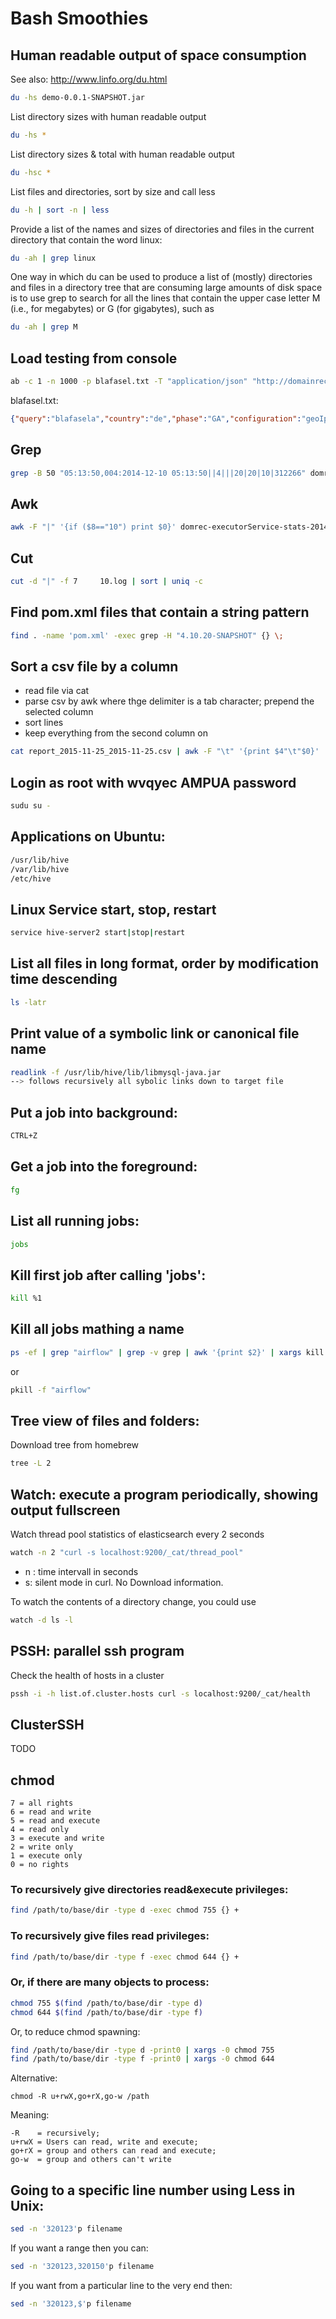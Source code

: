 # Bash Smoothies

## Human readable output of space consumption

See also: http://www.linfo.org/du.html

```sh
du -hs demo-0.0.1-SNAPSHOT.jar
```

List directory sizes with human readable output

```sh
du -hs *
```

List directory sizes & total with human readable output

```sh
du -hsc *
```

List files and directories, sort by size and call less

```sh
du -h | sort -n | less
```

Provide a list of the names and sizes of directories and files in the current directory that contain the word linux: 

```sh
du -ah | grep linux
```

One way in which du can be used to produce a list of (mostly) directories and files in a directory tree that are consuming large amounts of disk space is to use grep to search for all the lines that contain the upper case letter M (i.e., for megabytes) or G (for gigabytes), such as

```sh
du -ah | grep M
```

## Load testing from console

```sh
ab -c 1 -n 1000 -p blafasel.txt -T "application/json" "http://domainrecommendation-service-server.domrec-wsdplt268.pearl1.websales.united.domain:9090/domrec/domain/recommendation"
```

blafasel.txt:

```json
{"query":"blafasela","country":"de","phase":"GA","configuration":"geoIpTldVariation","type":[""],"onlyTld":null,"order":"relevance","optional":{"GEO_IP":["74.125.18.150"],"CUSTOMER_NUMBER":[""],"ZIP_CODE":[""]},"pageSize":"5","pageOffset":"0"}
```

## Grep

```sh
grep -B 50 "05:13:50,004:2014-12-10 05:13:50||4|||20|20|10|312266" domrec-executorService-stats-2014-12-10.log
```

## Awk
```sh
awk -F "|" '{if ($8=="10") print $0}' domrec-executorService-stats-2014-12-10.log
```

## Cut
```sh
cut -d "|" -f 7 	10.log | sort | uniq -c
```

## Find pom.xml files that contain a string pattern
```sh
find . -name 'pom.xml' -exec grep -H "4.10.20-SNAPSHOT" {} \;
```


## Sort a csv file by a column

* read file via cat
* parse csv by awk where thge delimiter is a tab character; prepend the selected column
* sort lines
* keep everything from the second column on

```sh
cat report_2015-11-25_2015-11-25.csv | awk -F "\t" '{print $4"\t"$0}' | sort | cut -f 2- > report_2015-11-26_2015-11-26.csv.sorted
```

## Login as root with wvqyec AMPUA password
```sh
sudu su -
```

## Applications on Ubuntu:
```sh
/usr/lib/hive
/var/lib/hive
/etc/hive	
```

## Linux Service start, stop, restart
```sh
service hive-server2 start|stop|restart
```

## List all files in long format, order by modification time descending
```sh
ls -latr
```

## Print value of a symbolic link or canonical file name
```sh
readlink -f /usr/lib/hive/lib/libmysql-java.jar
--> follows recursively all sybolic links down to target file
```


## Put a job into background:
```sh
CTRL+Z
```

## Get a job into the foreground:
```sh
fg
```

## List all running jobs:
```sh
jobs
```

## Kill first job after calling 'jobs':
```sh
kill %1 
```

## Kill all jobs mathing a name
```sh
ps -ef | grep "airflow" | grep -v grep | awk '{print $2}' | xargs kill -9
```
or
  
```sh  
pkill -f "airflow"
```

## Tree view of files and folders:
Download tree from homebrew
```sh
tree -L 2
```

## Watch: execute a program periodically, showing output fullscreen
Watch thread pool statistics of elasticsearch every 2 seconds

```sh
watch -n 2 "curl -s localhost:9200/_cat/thread_pool"
```

* n : time intervall in seconds
* s: silent mode in curl. No Download information.
	 
To watch the contents of a directory change, you could use

```sh
watch -d ls -l
```

## PSSH: parallel ssh program
Check the health of hosts in a cluster

```sh
pssh -i -h list.of.cluster.hosts curl -s localhost:9200/_cat/health
```

## ClusterSSH

TODO

## chmod

    7 = all rights
    6 = read and write
    5 = read and execute
    4 = read only
    3 = execute and write
    2 = write only
    1 = execute only
    0 = no rights


### To recursively give directories read&execute privileges:

```sh
find /path/to/base/dir -type d -exec chmod 755 {} +
```

### To recursively give files read privileges:

```sh
find /path/to/base/dir -type f -exec chmod 644 {} +
```

### Or, if there are many objects to process:

```sh
chmod 755 $(find /path/to/base/dir -type d)
chmod 644 $(find /path/to/base/dir -type f)
```

Or, to reduce chmod spawning:

```sh
find /path/to/base/dir -type d -print0 | xargs -0 chmod 755 
find /path/to/base/dir -type f -print0 | xargs -0 chmod 644
```
Alternative:

```
chmod -R u+rwX,go+rX,go-w /path
```
Meaning:

    -R    = recursively;
    u+rwX = Users can read, write and execute;
    go+rX = group and others can read and execute;
    go-w  = group and others can't write


## Going to a specific line number using Less in Unix:

```sh
sed -n '320123'p filename 
```

If you want a range then you can:

```sh
sed -n '320123,320150'p filename 
```

If you want from a particular line to the very end then:

```sh
sed -n '320123,$'p filename 
```
